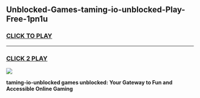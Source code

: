 
## Unblocked-Games-taming-io-unblocked-Play-Free-1pn1u
<h3>
<a href="https://premium76.site?title=taming-io-unblocked&ref=19M">CLICK TO PLAY</a></h3>
<hr>

<h3>
<a href="https://premium76.site?title=taming-io-unblocked&ref=19M">CLICK 2 PLAY</a>
  
</h3>

<a href="https://premium76.site?title=taming-io-unblocked&ref=19M"><img src="https://clearcache.store/games.png"></a>


**taming-io-unblocked games unblocked: Your Gateway to Fun and Accessible Online Gaming**
